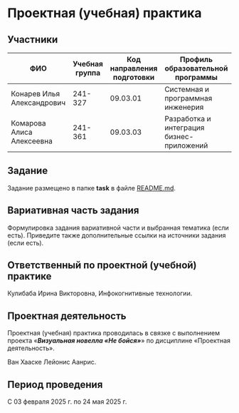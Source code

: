 # Проектная (учебная) практика

## Участники

| ФИО | Учебная группа | Код направления подготовки | Профиль образовательной программы |
|-|-|-|-|
| Конарев Илья Александрович | 241-327 | 09.03.01 | Системная и программная инженерия |
| Комарова Алиса Алексеевна | 241-361 | 09.03.03 | Разработка и интеграция бизнес-приложений |

## Задание

Задание размещено в папке **task** в файле [README.md](task/README.md).

## Вариативная часть задания

Формулировка задания вариативной части и выбранная тематика (если есть). Приведите также дополнительные ссылки на источники задания (если есть).

## Ответственный по проектной (учебной) практике

Кулибаба Ирина Викторовна, Инфокогнитивные технологии.

## Проектная деятельность

Проектная (учебная) практика проводилась в связке с выполнением проекта «***Визуальная новелла «Не бойся»***» по дисциплине «Проектная деятельность».

Ван Хааске Лейонис Аанрис.

## Период проведения

С 03 февраля 2025 г. по 24 мая 2025 г.
